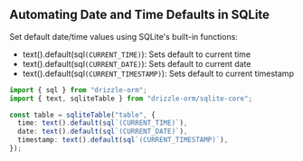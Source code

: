 ## Automating Date and Time Defaults in SQLite

Set default date/time values using SQLite's built-in functions:

- text().default(sql`(CURRENT_TIME)`): Sets default to current time
- text().default(sql`(CURRENT_DATE)`): Sets default to current date
- text().default(sql`(CURRENT_TIMESTAMP)`): Sets default to current timestamp

```typescript
import { sql } from "drizzle-orm";
import { text, sqliteTable } from "drizzle-orm/sqlite-core";

const table = sqliteTable("table", {
  time: text().default(sql`(CURRENT_TIME)`),
  date: text().default(sql`(CURRENT_DATE)`),
  timestamp: text().default(sql`(CURRENT_TIMESTAMP)`),
});
```